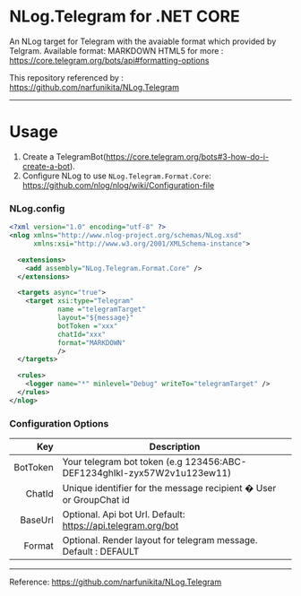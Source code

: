NLog.Telegram for .NET CORE
==========

An NLog target for Telegram with the avaiable format which provided by Telgram.
Available format:
  MARKDOWN
  HTML5
for more : https://core.telegram.org/bots/api#formatting-options

This repository referenced by : https://github.com/narfunikita/NLog.Telegram

------------

Usage
=====
1. Create a TelegramBot(https://core.telegram.org/bots#3-how-do-i-create-a-bot).
2. Configure NLog to use `NLog.Telegram.Format.Core`: https://github.com/nlog/nlog/wiki/Configuration-file

### NLog.config

```xml
<?xml version="1.0" encoding="utf-8" ?>
<nlog xmlns="http://www.nlog-project.org/schemas/NLog.xsd"
      xmlns:xsi="http://www.w3.org/2001/XMLSchema-instance">

  <extensions>
    <add assembly="NLog.Telegram.Format.Core" />
  </extensions>

  <targets async="true">
    <target xsi:type="Telegram"
            name ="telegramTarget"
			layout="${message}"
            botToken ="xxx"
            chatId="xxx"
            format="MARKDOWN"
            />
  </targets>

  <rules>
    <logger name="*" minlevel="Debug" writeTo="telegramTarget" />
  </rules>
</nlog>
```


### Configuration Options

Key        | Description
----------:| -----------
BotToken    | Your telegram bot token (e.g 123456:ABC-DEF1234ghIkl-zyx57W2v1u123ew11)
ChatId   | Unique identifier for the message recipient � User or GroupChat id
BaseUrl | Optional. Api bot Url. Default: https://api.telegram.org/bot
Format | Optional. Render layout for telegram message. Default : DEFAULT

----------
Reference: https://github.com/narfunikita/NLog.Telegram
